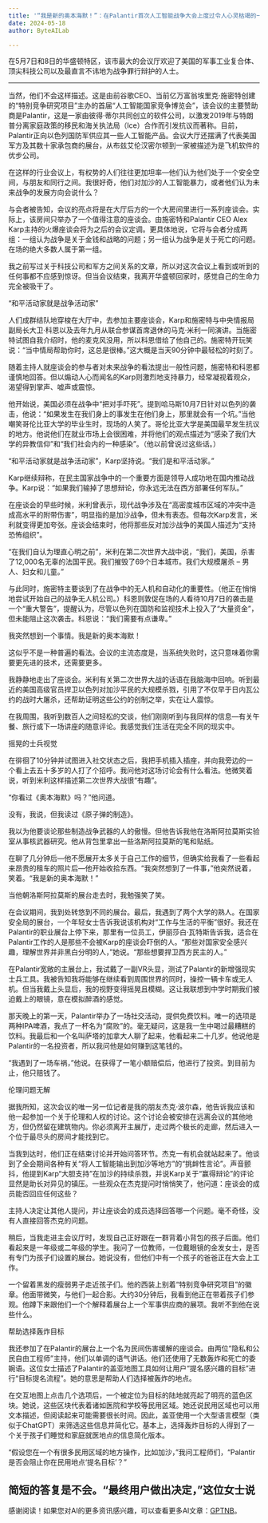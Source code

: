 ```yaml
---
title: '“我是新的奥本海默！”：在Palantir首次人工智能战争大会上度过令人心灵枯竭的一天'
date: 2024-05-18
author: ByteAILab

---
```


在5月7日和8日的华盛顿特区，该市最大的会议厅欢迎了美国的军事工业复合体、顶尖科技公司以及最直言不讳地为战争罪行辩护的人士。

---
当然，他们不会这样描述。这是由前谷歌CEO、当前亿万富翁埃里克·施密特创建的“特别竞争研究项目”主办的首届“人工智能国家竞争博览会”，该会议的主要赞助商是Palantir，这是一家由彼得·蒂尔共同创立的软件公司，以激发2019年与特朗普分离家庭政策的移民和海关执法局（Ice）合作而引发抗议而著称。目前，Palantir正向以色列国防军供应其一些人工智能产品。会议大厅还摆满了代表美国军方及其数十家承包商的展台，从布兹艾伦汉密尔顿到一家被描述为是飞机软件的优步公司。

在这样的行业会议上，有权势的人们往往更加坦率—他们认为他们处于一个安全空间，与朋友和同行之间。我很好奇，他们对加沙的人工智能暴力，或者他们认为未来战争的发展方向会说什么？

与会者被告知，会议的亮点将是在大厅后方的一个大房间里进行一系列座谈会。实际上，该房间只举办了一个值得注意的座谈会。由施密特和Palantir CEO Alex Karp主持的火爆座谈会将为之后的会议定调。更具体地说，它将与会者分成两组：一组认为战争是关于金钱和战略的问题；另一组认为战争是关于死亡的问题。在场的绝大多数人属于第一组。

我之前写过关于科技公司和军方之间关系的文章，所以对这次会议上看到或听到的任何事都不应感到惊讶。但当会议结束，我离开华盛顿回家时，感觉自己的生命力完全被吸干了。

“和平活动家就是战争活动家”

人们成群结队地穿梭在大厅中，去参加主要座谈会，Karp和施密特与中央情报局副局长大卫·科恩以及去年九月从联合参谋首席退休的马克·米利一同演讲。当施密特试图自我介绍时，他的麦克风没用，所以科恩借给了他自己的。施密特开玩笑说：“当中情局帮助你时，这总是很棒。”这大概是当天90分钟中最轻松的时刻了。

随着主持人就座谈会的参与者对未来战争的看法提出一般性问题，施密特和科恩都谨慎地回答。但以煽动人心而闻名的Karp则激烈地支持暴力，经常凝视着观众，渴望得到掌声、嘘声或震惊。

他开始说，美国必须在战争中“把对手吓死”。提到哈马斯10月7日针对以色列的袭击，他说：“如果发生在我们身上的事发生在他们身上，那里就会有一个坑。”当他嘲笑哥伦比亚大学的毕业生时，现场的人笑了。哥伦比亚大学是美国最早发生抗议的地方。他说他们在就业市场上会很困难，并将他们的观点描述为“感染了我们大学的异教信仰”和“我们社会内的一种感染”。（他以前曾说过这些话。）

“和平活动家就是战争活动家”，Karp坚持说。“我们是和平活动家。”

Karp继续辩称，在民主国家战争中的一个重要方面是领导人成功地在国内推动战争。Karp说：“如果我们输掉了思想辩论，你永远无法在西方部署任何军队。”

在座谈会的早些时候，米利曾表示，现代战争涉及在“高密度城市区域的冲突中造成高水平的附带伤害”，明显指的是加沙战争，但未有表态。但每次Karp发言，米利就变得更加夸张。座谈会结束时，他将那些反对加沙战争的美国人描述为“支持恐怖组织”。

“在我们自认为理直心明之前”，米利在第二次世界大战中说，“我们，美国，杀害了12,000名无辜的法国平民。我们摧毁了69个日本城市。我们大规模屠杀 – 男人、妇女和儿童。”

与此同时，施密特主要谈到了在战争中的无人机和自动化的重要性。（他正在悄悄地尝试开始自己的战争无人机公司。）科恩则敦促在场的人看待10月7日的袭击是一个“重大警告”，提醒认为，尽管以色列在国防和监视技术上投入了“大量资金”，但未能阻止这次袭击。科恩说：“我们需要有点谦卑。”

我突然想到一个事情。我是新的奥本海默！

这似乎不是一种普遍的看法。会议的主流态度是，当系统失败时，这只意味着你需要更先进的技术，还需要更多。

我静静地走出了座谈会。米利有关第二次世界大战的话语在我脑海中回响。听到最近的美国高级官员捍卫以色列对加沙平民的大规模杀戮，引用了不仅早于日内瓦公约的战时大屠杀，还帮助证明这些公约的创制之举，实在让人震惊。

在我周围，我听到数百人之间轻松的交谈，他们刚刚听到与我同样的信息—有关午餐、旅行或下一场讲座的随意评论。我感觉我们生活在完全不同的现实中。

摇晃的士兵视觉

在徘徊了10分钟并试图进入社交状态之后，我把手机插入插座，并向我旁边的一个看上去五十多岁的人打了个招呼。我问他对这场讨论会有什么看法。他微笑着说，听到米利这样描述第二次世界大战很“有趣”。

“你看过《奥本海默》吗？”他问道。

没有，我说，但我读过《原子弹的制造》。

我以为他要谈论那些制造战争武器的人的傲慢。但他告诉我他在洛斯阿拉莫斯实验室从事核武器研究。他从背包里拿出一些洛斯阿拉莫斯的笔和贴纸。

在聊了几分钟后—他不愿展开太多关于自己工作的细节，但确实给我看了一些看起来昂贵的租车的照片后—他开始收拾东西。“我突然想到了一件事，”他突然说着，笑着。“我是新的奥本海默！”

当他朝洛斯阿拉莫斯的展台走去时，我勉强笑了笑。

在会议期间，我到处转悠到不同的展台。最后，我遇到了两个大学的熟人。在国家安全局的展台，一个年轻女士告诉我说该机构对“工作与生活的平衡”很好。我还在Palantir的职业展台上停下来，那里有一位员工，伊丽莎白·瓦特斯告诉我，适合在Palantir工作的人是那些不会被Karp的座谈会吓倒的人。“那些对国家安全感兴趣，理解世界并非黑白分明的人，”她说。“那些想要捍卫西方民主的人。”

在Palantir宽敞的主展台上，我试戴了一副VR头显，测试了Palantir的新增强现实士兵工具。我被告知我将能够在继续看到周围世界的同时，操控一辆卡车或无人机。但当我戴上头显后，我的视野变得摇晃且模糊。这让我联想到中学时期我们被迫戴上的眼镜，意在模拟醉酒的感觉。

那天晚上的第一天，Palantir举办了一场社交活动，提供免费饮料。唯一的选项是两种IPA啤酒，我点了一杯名为“腐败”的。毫无疑问，这是我一生中喝过最糟糕的饮料。我最后和一个名叫萨塔的加拿大人聊了起来，他看起来二十几岁。他说他是Palantir的一名投资者，所以我问他是如何赚到这笔钱的。

“我遇到了一场车祸，”他说。在获得了一笔小额赔偿后，他进行了投资。到目前为止，他只赔钱了。

伦理问题无解

据我所知，这次会议的唯一另一位记者是我的朋友杰克·波尔森，他告诉我应该和他一起参加一个关于伦理和人权的讨论。这个讨论会被安排在远离会议的其他地方，但仍然留在建筑物内。你必须离开主展厅，走过两个极长的走廊，然后进入一个位于最尽头的房间才能找到它。

当我到达时，他们正在结束讨论并开始问答环节。杰克一有机会就站起来了。他谈到了全会期间各种有关“将人工智能输出到加沙等地方”的“挑衅性言论”。声音颤抖，他提到Karp“大胆支持”在加沙的持续杀戮，并说Karp关于“赢得辩论”的评论显然是助长对异见的镇压。一些观众在杰克提问时悄悄笑了，他问道：座谈会的成员能否回应任何这些？

主持人决定让其他人提问，并让座谈会的成员选择回答哪一个问题。毫不奇怪，没有人直接回答杰克的问题。

稍后，当我走进主会议厅时，发现自己正好跟在一群背着小背包的孩子后面。他们看起来是一年级或二年级的学生。我问了一位教师，一位戴眼镜的金发女士，是否有专门为孩子们设置的展台。她说没有，但他们中有一个孩子的爸爸正在大会上工作。

一个留着黑发的瘦弱男子走近孩子们。他的西装上别着“特别竞争研究项目”的徽章。他面带微笑，与他们一起合影。大约30分钟后，我看到他正在带着孩子们参观。他蹲下来跟他们一个个解释着展台上一个军事供应商的展项。我听不到他在说些什么。

帮助选择轰炸目标

我还参加了在Palantir的展台上一个名为民间伤害缓解的座谈会。由两位“隐私和公民自由工程师”主持，他们以单调的语气讲话。他们还使用了无数轰炸和死亡的委婉语。这位女士描述了Palantir的盖亚地图工具如何让用户“提名感兴趣的目标”进行“目标提名流程”。她的意思是帮助人们选择被轰炸的地点。

在交互地图上点击几个选项后，一个被定位为目标的陆地就亮起了明亮的蓝色区块。她说，这些区块代表着诸如医院和学校等民用区域。她还说民用区域也可以用文本描述，但阅读起来可能需要很长时间。因此，盖亚使用一个大型语言模型（类似于ChatGPT）来筛选这些信息并简化它。基本上，选择轰炸目标的人得到了一个关于孩子们睡觉和家庭就医地点的信息简化版本。

“假设您在一个有很多民用区域的地方操作，比如加沙，”我问工程师们，“Palantir是否会阻止你在民用地点‘提名目标’？”

简短的答复是不会。“最终用户做出决定，”这位女士说
---
感谢阅读！如果您对AI的更多资讯感兴趣，可以查看更多AI文章：[GPTNB](https://gptnb.com)。